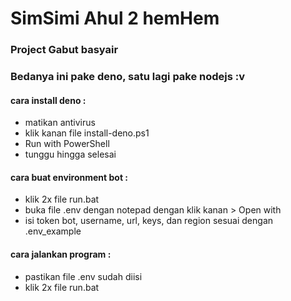 # SimSimi Ahul 2 hemHem
### Project Gabut basyair
### Bedanya ini pake deno, satu lagi pake nodejs :v

#### cara install deno :
- matikan antivirus
- klik kanan file install-deno.ps1
- Run with PowerShell
- tunggu hingga selesai

#### cara buat environment bot :
- klik 2x file run.bat
- buka file .env dengan notepad dengan klik kanan > Open with
- isi token bot, username, url, keys, dan region sesuai dengan .env_example

#### cara jalankan program :
- pastikan file .env sudah diisi
- klik 2x file run.bat
